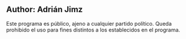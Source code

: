 ## Author: Adrián Jimz
Este programa es público, ajeno a cualquier partido político. Queda prohibido el uso para fines distintos a los establecidos en el programa.
